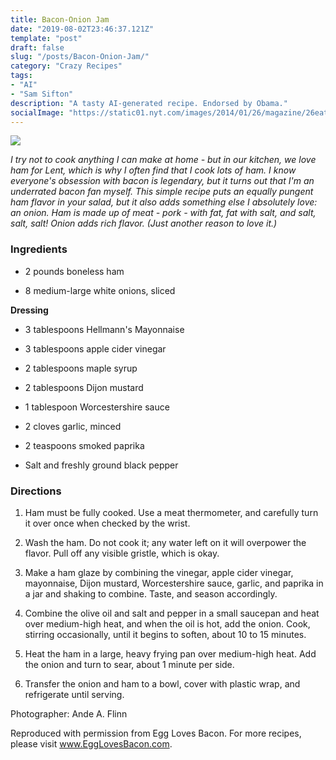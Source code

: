```yaml
---
title: Bacon-Onion Jam
date: "2019-08-02T23:46:37.121Z"
template: "post"
draft: false
slug: "/posts/Bacon-Onion-Jam/"
category: "Crazy Recipes"
tags:
- "AI"
- "Sam Sifton"
description: "A tasty AI-generated recipe. Endorsed by Obama."
socialImage: "https://static01.nyt.com/images/2014/01/26/magazine/26eat/mag-26Eat-t_CA0-superJumbo.jpg"
---
```


![](https://static01.nyt.com/images/2014/01/26/magazine/26eat/mag-26Eat-t_CA0-superJumbo.jpg)

*I try not to cook anything I can make at home - but in our kitchen, we love ham for Lent, which is why I often find that I cook lots of ham. I know everyone's obsession with bacon is legendary, but it turns out that I'm an underrated bacon fan myself. This simple recipe puts an equally pungent ham flavor in your salad, but it also adds something else I absolutely love: an onion. Ham is made up of meat - pork - with fat, fat with salt, and salt, salt, salt! Onion adds rich flavor. (Just another reason to love it.)*
### Ingredients

* 2 pounds boneless ham

* 8 medium-large white onions, sliced

**Dressing**

* 3 tablespoons Hellmann's Mayonnaise

* 3 tablespoons apple cider vinegar

* 2 tablespoons maple syrup

* 2 tablespoons Dijon mustard

* 1 tablespoon Worcestershire sauce

* 2 cloves garlic, minced

* 2 teaspoons smoked paprika

* Salt and freshly ground black pepper

### Directions

1. Ham must be fully cooked. Use a meat thermometer, and carefully turn it over once when checked by the wrist.

1. Wash the ham. Do not cook it; any water left on it will overpower the flavor. Pull off any visible gristle, which is okay.

1. Make a ham glaze by combining the vinegar, apple cider vinegar, mayonnaise, Dijon mustard, Worcestershire sauce, garlic, and paprika in a jar and shaking to combine. Taste, and season accordingly.

1. Combine the olive oil and salt and pepper in a small saucepan and heat over medium-high heat, and when the oil is hot, add the onion. Cook, stirring occasionally, until it begins to soften, about 10 to 15 minutes.

1. Heat the ham in a large, heavy frying pan over medium-high heat. Add the onion and turn to sear, about 1 minute per side.

1. Transfer the onion and ham to a bowl, cover with plastic wrap, and refrigerate until serving.

Photographer: Ande A. Flinn

Reproduced with permission from Egg Loves Bacon. For more recipes, please visit www.EggLovesBacon.com. 